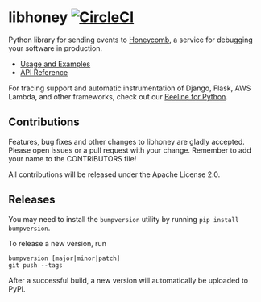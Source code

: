 # libhoney [![CircleCI](https://circleci.com/gh/honeycombio/libhoney-py.svg?style=shield)](https://circleci.com/gh/honeycombio/libhoney-py)

Python library for sending events to [Honeycomb](https://honeycomb.io), a service for debugging your software in production.

- [Usage and Examples](https://docs.honeycomb.io/sdk/python/)
- [API Reference](https://honeycombio.github.io/libhoney-py/)

For tracing support and automatic instrumentation of Django, Flask, AWS Lambda, and other frameworks, check out our [Beeline for Python](https://github.com/honeycombio/beeline-python).

## Contributions

Features, bug fixes and other changes to libhoney are gladly accepted. Please
open issues or a pull request with your change. Remember to add your name to the
CONTRIBUTORS file!

All contributions will be released under the Apache License 2.0.

## Releases

You may need to install the `bumpversion` utility by running `pip install bumpversion`.

To release a new version, run

```
bumpversion [major|minor|patch]
git push --tags
```

After a successful build, a new version will automatically be uploaded to PyPI.

